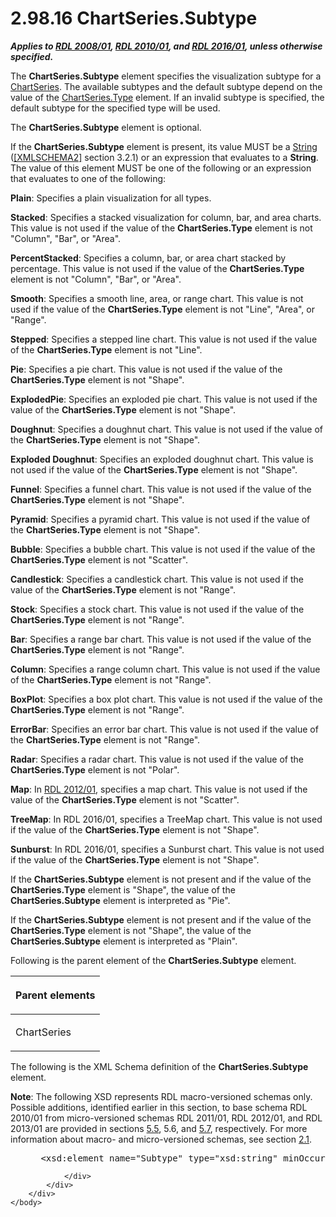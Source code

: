 <html dir="LTR" xmlns:mshelp="http://msdn.microsoft.com/mshelp" xmlns:ddue="http://ddue.schemas.microsoft.com/authoring/2003/5" xmlns:xlink="http://www.w3.org/1999/xlink" xmlns:tool="http://www.microsoft.com/tooltip">
    <head>
        <meta http-equiv="Content-Type" content="text/html; CHARSET=utf-8"></meta>
        <meta name="save" content="history"></meta>
        <title>2.98.16 ChartSeries.Subtype</title>
        <xml>
            <mshelp:toctitle title="2.98.16 ChartSeries.Subtype"></mshelp:toctitle>
            <mshelp:rltitle title="[MS-RDL]: ChartSeries.Subtype"></mshelp:rltitle>
            <mshelp:keyword index="A" term="4b2b5c6a-16e8-4996-b095-513b2bec5a15"></mshelp:keyword>
            <mshelp:attr name="DCSext.ContentType" value="open specification"></mshelp:attr>
            <mshelp:attr name="AssetID" value="4b2b5c6a-16e8-4996-b095-513b2bec5a15"></mshelp:attr>
            <mshelp:attr name="TopicType" value="kbRef"></mshelp:attr>
            <mshelp:attr name="DCSext.Title" value="[MS-RDL]: ChartSeries.Subtype" />
        </xml>
    </head>
    <body>
        <div id="header">
            <h1 class="heading">2.98.16 ChartSeries.Subtype</h1>
        </div>
        <div id="mainSection">
            <div id="mainBody">
                <div id="allHistory" class="saveHistory"></div>
                <div id="sectionSection0" class="section" name="collapseableSection">
                    

<p><b><i>Applies to </i></b><a href="1e855f94-4617-47e4-b89e-0856c6cb420f.html"><b><i>RDL 2008/01</i></b></a><b><i>,
</i></b><a href="3428e690-a348-4ec7-8a6a-8efb42d2cdee.html"><b><i>RDL 2010/01</i></b></a><b><i>,
and </i></b><a href="52ce3983-2bfc-4e72-9359-42aaf5fe4509.html"><b><i>RDL 2016/01</i></b></a><b><i>,
unless otherwise specified.</i></b></p>

<p>The <b>ChartSeries.Subtype</b> element specifies the
visualization subtype for a <a href="aee11573-3fcf-4365-938b-e6c8ceece6e1.html"><span>ChartSeries</span></a>. The
available subtypes and the default subtype depend on the value of the <a href="d4c74852-ecd9-4eb7-90ae-705a369963fe.html">ChartSeries.Type</a> element.
If an invalid subtype is specified, the default subtype for the specified type
will be used.</p>

<p>The <b>ChartSeries.Subtype</b> element is optional.</p>

<p>If the <b>ChartSeries.Subtype</b> element is present, its
value MUST be a <a href="1ed81ef3-a683-45e3-aaad-bd2bbe71bc3d.html">String</a>
(<a href="https://go.microsoft.com/fwlink/?LinkId=90610">[XMLSCHEMA2]</a>
section 3.2.1) or an expression that evaluates to a <b>String</b>. The value of
this element MUST be one of the following or an expression that evaluates to
one of the following:</p>

<p><b>Plain</b>: Specifies a plain visualization for all
types.</p>

<p><b>Stacked</b>: Specifies a stacked visualization for
column, bar, and area charts. This value is not used if the value of the <b>ChartSeries.Type</b>
element is not &quot;Column&quot;, &quot;Bar&quot;, or &quot;Area&quot;.</p>

<p><b>PercentStacked</b>: Specifies a column, bar, or
area chart stacked by percentage. This value is not used if the value of the <b>ChartSeries.Type</b>
element is not &quot;Column&quot;, &quot;Bar&quot;, or &quot;Area&quot;.</p>

<p><b>Smooth</b>: Specifies a smooth line, area, or
range chart. This value is not used if the value of the <b>ChartSeries.Type</b>
element is not &quot;Line&quot;, &quot;Area&quot;, or &quot;Range&quot;.</p>

<p><b>Stepped</b>: Specifies a stepped line chart. This
value is not used if the value of the <b>ChartSeries.Type</b> element is not
&quot;Line&quot;.</p>

<p><b>Pie</b>: Specifies a pie chart. This value is not
used if the value of the <b>ChartSeries.Type</b> element is not
&quot;Shape&quot;.</p>

<p><b>ExplodedPie</b>: Specifies an exploded pie chart.
This value is not used if the value of the <b>ChartSeries.Type</b> element is
not &quot;Shape&quot;.</p>

<p><b>Doughnut</b>: Specifies a doughnut chart. This
value is not used if the value of the <b>ChartSeries.Type</b> element is not
&quot;Shape&quot;.</p>

<p><b>Exploded Doughnut</b>: Specifies an exploded
doughnut chart. This value is not used if the value of the <b>ChartSeries.Type</b>
element is not &quot;Shape&quot;.</p>

<p><b>Funnel</b>: Specifies a funnel chart. This value
is not used if the value of the <b>ChartSeries.Type</b> element is not
&quot;Shape&quot;.</p>

<p><b>Pyramid</b>: Specifies a pyramid chart. This value
is not used if the value of the <b>ChartSeries.Type</b> element is not
&quot;Shape&quot;.</p>

<p><b>Bubble</b>: Specifies a bubble chart. This value
is not used if the value of the <b>ChartSeries.Type</b> element is not
&quot;Scatter&quot;.</p>

<p><b>Candlestick</b>: Specifies a candlestick chart.
This value is not used if the value of the <b>ChartSeries.Type</b> element is
not &quot;Range&quot;.</p>

<p><b>Stock</b>: Specifies a stock chart. This value is
not used if the value of the <b>ChartSeries.Type</b> element is not
&quot;Range&quot;.</p>

<p><b>Bar</b>: Specifies a range bar chart. This value
is not used if the value of the <b>ChartSeries.Type</b> element is not
&quot;Range&quot;.</p>

<p><b>Column</b>: Specifies a range column chart. This
value is not used if the value of the <b>ChartSeries.Type</b> element is not
&quot;Range&quot;.</p>

<p><b>BoxPlot</b>: Specifies a box plot chart. This
value is not used if the value of the <b>ChartSeries.Type</b> element is not
&quot;Range&quot;.</p>

<p><b>ErrorBar</b>: Specifies an error bar chart. This
value is not used if the value of the <b>ChartSeries.Type</b> element is not
&quot;Range&quot;.</p>

<p><b>Radar</b>: Specifies a radar chart. This value is
not used if the value of the <b>ChartSeries.Type</b> element is not
&quot;Polar&quot;.</p>

<p><b>Map</b>: In <a href="f165fb82-3c5a-4369-961c-128de233638c.html">RDL 2012/01</a>,
specifies a map chart. This value is not used if the value of the <b>ChartSeries.Type</b>
element is not &quot;Scatter&quot;.</p>

<p><b>TreeMap</b>: In RDL 2016/01, specifies a
TreeMap chart. This value is not used if the value of the <b>ChartSeries.Type</b>
element is not &quot;Shape&quot;.</p>

<p><b>Sunburst</b>: In RDL 2016/01, specifies a
Sunburst chart. This value is not used if the value of the <b>ChartSeries.Type</b>
element is not &quot;Shape&quot;.</p>

<p>If the <b>ChartSeries.Subtype</b> element is not present and
if the value of the <b>ChartSeries.Type</b> element is &quot;Shape&quot;, the
value of the <b>ChartSeries.Subtype</b> element is interpreted as
&quot;Pie&quot;.</p>

<p>If the <b>ChartSeries.Subtype</b> element is not present and
if the value of the <b>ChartSeries.Type</b> element is not &quot;Shape&quot;,
the value of the <b>ChartSeries.Subtype</b> element is interpreted as
&quot;Plain&quot;.</p>

<p>Following is the parent element of the <b>ChartSeries.Subtype</b>
element.</p>

<table>
 <thead>
  <tr>
   <th>
   <p>Parent elements</p>
   </th>
  </tr>
 </thead>
 <tr>
  <td>
  <p>ChartSeries</p>
  </td>
 </tr>
</table>

<p>The following is the XML Schema definition of the <b>ChartSeries.Subtype</b>
element.</p>

<p><b>Note</b>: The following XSD represents RDL
macro-versioned schemas only. Possible additions, identified earlier in this
section, to base schema RDL 2010/01 from micro-versioned schemas RDL 2011/01,
RDL 2012/01, and RDL 2013/01 are provided in sections <a href="bf2bab1a-b608-4bcc-b718-1cc1baa9579c.html">5.5</a>, 5.6, and <a href="c5c219b8-4b13-4c49-9c86-6a07aab39823.html">5.7</a>, respectively. For
more information about macro- and micro-versioned schemas, see section <a href="ae14822f-9553-45f1-bacc-c0a1cbb484fb.html">2.1</a>.</p>

<dl>
<dd>
<div><pre> &lt;xsd:element name=&quot;Subtype&quot; type=&quot;xsd:string&quot; minOccurs=&quot;0&quot; /&gt;
</pre></div>
</dd></dl>


                </div>
            </div>
        </div>
    </body>
</html>